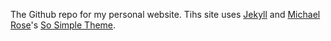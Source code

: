 The Github repo for my personal website. Tihs site uses [Jekyll](http://jekyllrb.com) and [Michael Rose](http://mademistakes.com)'s [So Simple Theme](http://mmistakes.github.io/so-simple-theme).
 


